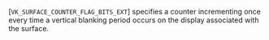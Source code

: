[`VK_SURFACE_COUNTER_FLAG_BITS_EXT`] specifies a counter incrementing
once every time a vertical blanking period occurs on the display
associated with the surface.